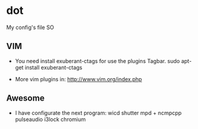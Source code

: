 dot
===

My config's file SO


## VIM

* You need install exuberant-ctags for use the plugins Tagbar.
    sudo apt-get install exuberant-ctags

* More vim plugins in: http://www.vim.org/index.php


## Awesome

* I have configurate the next program:
    wicd
    shutter
    mpd + ncmpcpp
    pulseaudio
    i3lock
    chromium
